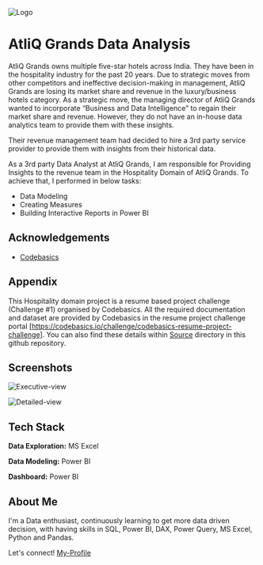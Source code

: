 ![Logo](https://github.com/user-attachments/assets/b47b5c61-dd9e-4edf-b8a2-0db5d228c2dc)
# AtliQ Grands Data Analysis

AtliQ Grands owns multiple five-star hotels across India. They have been in the hospitality industry for the past 20 years. Due to strategic moves from other competitors and ineffective decision-making in management, AtliQ Grands are losing its market share and revenue in the luxury/business hotels category. As a strategic move, the managing director of AtliQ Grands wanted to incorporate “Business and Data Intelligence” to regain their market share and revenue. However, they do not have an in-house data analytics team to provide them with these insights.

Their revenue management team had decided to hire a 3rd party service provider to provide them with insights from their historical data. 

As a 3rd party Data Analyst at AtliQ Grands, I am responsible for Providing Insights to the revenue team in the Hospitality Domain of AtliQ Grands. To achieve that, I performed in below tasks:

- Data Modeling 
- Creating Measures
- Building Interactive Reports in Power BI 




## Acknowledgements

 - [Codebasics](https://codebasics.io/challenge/codebasics-resume-project-challenge)


## Appendix

This Hospitality domain project is a resume based project challenge (Challenge #1) organised by Codebasics. All the required documentation and dataset are provided by Codebasics in the resume project challenge portal [https://codebasics.io/challenge/codebasics-resume-project-challenge]. You can also find these details within [Source](https://github.com/Nhasan-1001/AtliQ-Grands-Analysis/tree/main/Source) directory in this github repository.
## Screenshots

![Executive-view](https://github.com/user-attachments/assets/e695e9b6-7e4b-4bf6-bd00-5dc0249ff83c)

![Detailed-view](https://github.com/user-attachments/assets/6686a9ac-ffbd-48ca-9979-abee376e8594)


## Tech Stack

**Data Exploration:** MS Excel

**Data Modeling:** Power BI

**Dashboard:** Power BI
## About Me
I'm a Data enthusiast, continuously learning to get more data driven decision, with having skills in SQL, Power BI, DAX, Power Query, MS Excel, Python and Pandas.

Let's connect! 
[My-Profile](https://www.linkedin.com/in/nurhasan1/)

